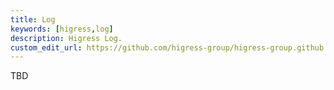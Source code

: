 ```yaml
---
title: Log
keywords: [higress,log]
description: Higress Log.
custom_edit_url: https://github.com/higress-group/higress-group.github.io/blob/main/src/content/docs/latest/en/ops/log.md
---
```


TBD